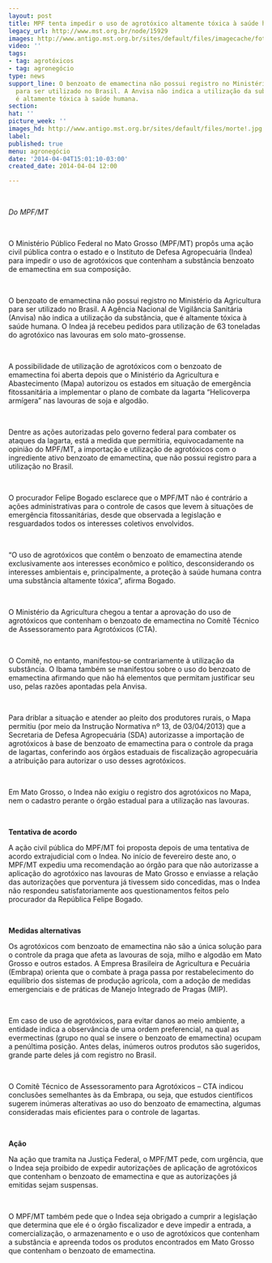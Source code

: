 ```yaml
---
layout: post
title: MPF tenta impedir o uso de agrotóxico altamente tóxica à saúde humana
legacy_url: http://www.mst.org.br/node/15929
images: http://www.antigo.mst.org.br/sites/default/files/imagecache/foto_destaque/morte!.jpg
video: ''
tags:
- tag: agrotóxicos
- tag: agronegócio
type: news
support_line: O benzoato de emamectina não possui registro no Ministério da Agricultura
  para ser utilizado no Brasil. A Anvisa não indica a utilização da substância, que
  é altamente tóxica à saúde humana.
section: 
hat: ''
picture_week: ''
images_hd: http://www.antigo.mst.org.br/sites/default/files/morte!.jpg
label: 
published: true
menu: agronegócio
date: '2014-04-04T15:01:10-03:00'
created_date: 2014-04-04 12:00

---
```

<p><em><br></em></p><p><em>Do MPF/MT</em></p><p>&nbsp;</p><p>O Ministério Público Federal no Mato Grosso (MPF/MT) propôs uma ação civil pública contra o estado e o Instituto de Defesa Agropecuária (Indea) para impedir o uso de agrotóxicos que contenham a substância benzoato de emamectina em sua composição.</p><p>&nbsp;</p><p>O benzoato de emamectina não possui registro no Ministério da Agricultura para ser utilizado no Brasil. A Agência Nacional de Vigilância Sanitária (Anvisa) não indica a utilização da substância, que é altamente tóxica à saúde humana. O Indea já recebeu pedidos para utilização de 63 toneladas do agrotóxico nas lavouras em solo mato-grossense.</p><p>&nbsp;</p><p>A possibilidade de utilização de agrotóxicos com o benzoato de emamectina foi aberta depois que o Ministério da Agricultura e Abastecimento (Mapa) autorizou os estados em situação de emergência fitossanitária a implementar o plano de combate da lagarta “Helicoverpa armígera” nas lavouras de soja e algodão.</p><p>&nbsp;</p><p>Dentre as ações autorizadas pelo governo federal para combater os ataques da lagarta, está a medida que permitiria, equivocadamente na opinião do MPF/MT, a importação e utilização de agrotóxicos com o ingrediente ativo benzoato de emamectina, que não possui registro para a utilização no Brasil.</p><p>&nbsp;</p><p>O procurador Felipe Bogado esclarece que o MPF/MT não é contrário a ações administrativas para o controle de casos que levem à situações de emergência fitossanitárias, desde que observada a legislação e resguardados todos os interesses coletivos envolvidos.</p><p>&nbsp;</p><p>“O uso de agrotóxicos que contêm o benzoato de emamectina atende exclusivamente aos interesses econômico e político, desconsiderando os interesses ambientais e, principalmente, a proteção à saúde humana contra uma substância altamente tóxica”, afirma Bogado.</p><p>&nbsp;</p><p>O Ministério da Agricultura chegou a tentar a aprovação do uso de agrotóxicos que contenham o benzoato de emamectina no Comitê Técnico de Assessoramento para Agrotóxicos (CTA).</p><p>&nbsp;</p><p>O Comitê, no entanto, manifestou-se contrariamente à utilização da substância. O Ibama também se manifestou sobre o uso do benzoato de emamectina afirmando que não há elementos que permitam justificar seu uso, pelas razões apontadas pela Anvisa.</p><p>&nbsp;</p><p>Para driblar a situação e atender ao pleito dos produtores rurais, o Mapa permitiu (por meio da Instrução Normativa nº 13, de 03/04/2013) que a Secretaria de Defesa Agropecuária (SDA) autorizasse a importação de agrotóxicos à base de benzoato de emamectina para o controle da praga de lagartas, conferindo aos órgãos estaduais de fiscalização agropecuária a atribuição para autorizar o uso desses agrotóxicos.</p><p>&nbsp;</p><p>Em Mato Grosso, o Indea não exigiu o registro dos agrotóxicos no Mapa, nem o cadastro perante o órgão estadual para a utilização nas lavouras.</p><p>&nbsp;</p><p><strong>Tentativa de acordo</strong></p><p>A ação civil pública do MPF/MT foi proposta depois de uma tentativa de acordo extrajudicial com o Indea. No início de fevereiro deste ano, o MPF/MT expediu uma recomendação ao órgão para que não autorizasse a aplicação do agrotóxico nas lavouras de Mato Grosso e enviasse a relação das autorizações que porventura já tivessem sido concedidas, mas o Indea não respondeu satisfatoriamente aos questionamentos feitos pelo procurador da República Felipe Bogado.</p><p>&nbsp;</p><p><strong>Medidas alternativas</strong></p><p>Os agrotóxicos com benzoato de emamectina não são a única solução para o controle da praga que afeta as lavouras de soja, milho e algodão em Mato Grosso e outros estados. A Empresa Brasileira de Agricultura e Pecuária (Embrapa) orienta que o combate à praga passa por restabelecimento do equilíbrio dos sistemas de produção agrícola, com a adoção de medidas emergenciais e de práticas de Manejo Integrado de Pragas (MIP).</p><p>&nbsp;</p><p>Em caso de uso de agrotóxicos, para evitar danos ao meio ambiente, a entidade indica a observância de uma ordem preferencial, na qual as evermectinas (grupo no qual se insere o benzoato de emamectina) ocupam a penúltima posição. Antes delas, inúmeros outros produtos são sugeridos, grande parte deles já com registro no Brasil.</p><p>&nbsp;</p><p>O Comitê Técnico de Assessoramento para Agrotóxicos – CTA indicou conclusões semelhantes às da Embrapa, ou seja, que estudos científicos sugerem inúmeras alterativas ao uso do benzoato de emamectina, algumas consideradas mais eficientes para o controle de lagartas.</p><p>&nbsp;</p><p><strong>Ação</strong></p><p>Na ação que tramita na Justiça Federal, o MPF/MT pede, com urgência, que o Indea seja proibido de expedir autorizações de aplicação de agrotóxicos que contenham o benzoato de emamectina e que as autorizações já emitidas sejam suspensas.</p><p>&nbsp;</p><p>O MPF/MT também pede que o Indea seja obrigado a cumprir a legislação que determina que ele é o órgão fiscalizador e deve impedir a entrada, a comercialização, o armazenamento e o uso de agrotóxicos que contenham a substância e apreenda todos os produtos encontrados em Mato Grosso que contenham o benzoato de emamectina.</p><p>&nbsp;</p>

